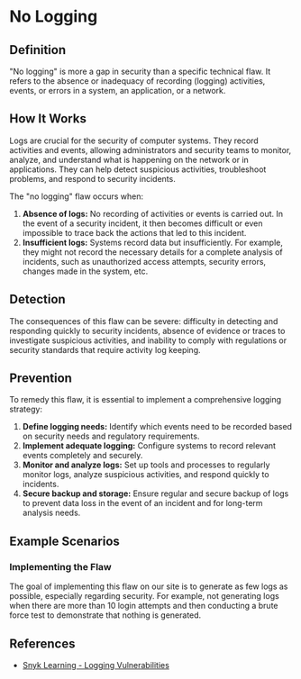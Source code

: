 # No Logging

## Definition

"No logging" is more a gap in security than a specific technical flaw. It refers to the absence or inadequacy of recording (logging) activities, events, or errors in a system, an application, or a network.

## How It Works

Logs are crucial for the security of computer systems. They record activities and events, allowing administrators and security teams to monitor, analyze, and understand what is happening on the network or in applications. They can help detect suspicious activities, troubleshoot problems, and respond to security incidents.

The "no logging" flaw occurs when:

1. **Absence of logs:** No recording of activities or events is carried out. In the event of a security incident, it then becomes difficult or even impossible to trace back the actions that led to this incident.
2. **Insufficient logs:** Systems record data but insufficiently. For example, they might not record the necessary details for a complete analysis of incidents, such as unauthorized access attempts, security errors, changes made in the system, etc.

## Detection

The consequences of this flaw can be severe: difficulty in detecting and responding quickly to security incidents, absence of evidence or traces to investigate suspicious activities, and inability to comply with regulations or security standards that require activity log keeping.

## Prevention

To remedy this flaw, it is essential to implement a comprehensive logging strategy:

1. **Define logging needs:** Identify which events need to be recorded based on security needs and regulatory requirements.
2. **Implement adequate logging:** Configure systems to record relevant events completely and securely.
3. **Monitor and analyze logs:** Set up tools and processes to regularly monitor logs, analyze suspicious activities, and respond quickly to incidents.
4. **Secure backup and storage:** Ensure regular and secure backup of logs to prevent data loss in the event of an incident and for long-term analysis needs.

## Example Scenarios

### Implementing the Flaw

The goal of implementing this flaw on our site is to generate as few logs as possible, especially regarding security. For example, not generating logs when there are more than 10 login attempts and then conducting a brute force test to demonstrate that nothing is generated.

## References

- [Snyk Learning - Logging Vulnerabilities](https://learn.snyk.io/lesson/logging-vulnerabilities/)